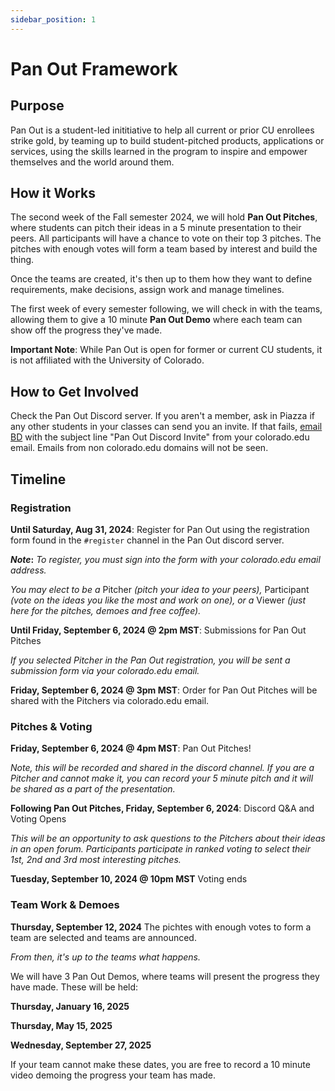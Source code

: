 ```yaml
---
sidebar_position: 1
---
```


# Pan Out Framework

## Purpose

Pan Out is a student-led inititiative to help all current or prior CU enrollees strike gold, by teaming up to build student-pitched products, applications or services, using the skills learned in the program to inspire and empower themselves and the world around them.

## How it Works

The second week of the Fall semester 2024, we will hold **Pan Out Pitches**, where students can pitch their ideas in a 5 minute presentation to their peers. All participants will have a chance to vote on their top 3 pitches. The pitches with enough votes will form a team based by interest and build the thing.

Once the teams are created, it's then up to them how they want to define requirements, make decisions, assign work and manage timelines. 

The first week of every semester following, we will check in with the teams, allowing them to give a 10 minute **Pan Out Demo** where each team can show off the progress they've made.

**Important Note**: While Pan Out is open for former or current CU students, it is not affiliated with the University of Colorado.

## How to Get Involved

Check the Pan Out Discord server. If you aren't a member, ask in Piazza if any other students in your classes can send you an invite. If that fails, [email BD](mailto:beti7384@colorado.edu) with the subject line "Pan Out Discord Invite" from your colorado.edu email. Emails from non colorado.edu domains will not be seen.


## Timeline

### Registration
**Until Saturday, Aug 31, 2024**: Register for Pan Out using the registration form found in the `#register` channel in the Pan Out discord server.

**_Note_:** _To register, you must sign into the form with your colorado.edu email address._

_You may elect to be a_ Pitcher _(pitch your idea to your peers),_ Participant _(vote on the ideas you like the most and work on one), or a_ Viewer _(just here for the pitches, demoes and free coffee)._

**Until Friday, September 6, 2024 @ 2pm MST**: Submissions for Pan Out Pitches

_If you selected Pitcher in the Pan Out registration, you will be sent a submission form via your colorado.edu email._

**Friday, September 6, 2024 @ 3pm MST**: Order for Pan Out Pitches will be shared with the Pitchers via colorado.edu email.


### Pitches & Voting
**Friday, September 6, 2024 @ 4pm MST**: Pan Out Pitches!

_Note, this will be recorded and shared in the discord channel. If you are a Pitcher and cannot make it, you can record your 5 minute pitch and it will be shared as a part of the presentation._

**Following Pan Out Pitches, Friday, September 6, 2024**: Discord Q&A and Voting Opens

_This will be an opportunity to ask questions to the Pitchers about their ideas in an open forum. Participants participate in ranked voting to select their 1st, 2nd and 3rd most interesting pitches._

**Tuesday, September 10, 2024 @ 10pm MST** Voting ends

### Team Work & Demoes
**Thursday, September 12, 2024** The pichtes with enough votes to form a team are selected and teams are announced.

_From then, it's up to the teams what happens._

We will have 3 Pan Out Demos, where teams will present the progress they have made. These will be held:

**Thursday, January 16, 2025**

**Thursday, May 15, 2025**

**Wednesday, September 27, 2025**

If your team cannot make these dates, you are free to record a 10 minute video demoing the progress your team has made.

